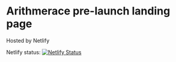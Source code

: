 # Arithmerace pre-launch landing page

Hosted by Netlify

Netlify status: [![Netlify Status](https://api.netlify.com/api/v1/badges/d57634f1-ee11-4cf8-90cc-9d4ea46adb18/deploy-status)](https://app.netlify.com/sites/arithmerace-landing-page/deploys)